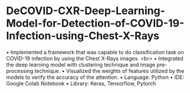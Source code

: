# DeCOVID-CXR-Deep-Learning-Model-for-Detection-of-COVID-19-Infection-using-Chest-X-Rays

• Implemented a framework that was capable to do classification task on COVID-19 infection by using the Chest X-Rays images. <br\>
• Integrated the deep learning model with clustering technique and image pre-processing technique.
• Visualized the weights of features utilized by the models to verify the accuracy of the attention.
• Language: Python
• IDE: Google Colab Notebook
• Library: Keras, Tensorflow, Pytorch
